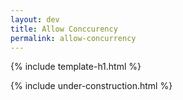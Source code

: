```yaml
---
layout: dev
title: Allow Conccurency
permalink: allow-concurrency
---
```


{% include template-h1.html %}

{% include under-construction.html %}